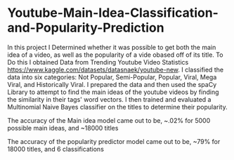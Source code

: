 # Youtube-Main-Idea-Classification-and-Popularity-Prediction
In this project I Determined whether it was possible to get both the main idea of a video, as well as the popularity of a vide obased off of its title. To Do this I obtained Data from Trending Youtube Video Statistics https://www.kaggle.com/datasets/datasnaek/youtube-new. I classified the data into six categories: Not Popular, Semi-Popular, Popular, Viral, Mega Viral, and Historically Viral. I prepared the data and then used the spaCy Library to attempt to find the main ideas of the youtube videos by finding the similarity in their tags' word vectors. I then trained and evaluated a Multinomial Naive Bayes classifier on the titles to determine their popularity.

The accuracy of the Main idea model came out to be,
~.02% for 5000 possible main ideas, and ~18000 titles

The accuracy of the popularity predictor model came out to  be,
~79% for 18000 titles, and 6 classifications

